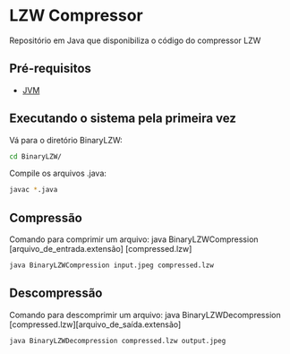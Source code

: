 # LZW Compressor

Repositório em Java que disponibiliza o código do compressor LZW

## Pré-requisitos

- [JVM](https://www.java.com/pt-BR/download/manual.jsp)

## Executando o sistema pela primeira vez

Vá para o diretório BinaryLZW:

```sh
cd BinaryLZW/
```
Compile os arquivos .java:
```sh
javac *.java
```

## Compressão

Comando para comprimir um arquivo: java BinaryLZWCompression [arquivo_de_entrada.extensão] [compressed.lzw]

```sh
java BinaryLZWCompression input.jpeg compressed.lzw
```

## Descompressão

Comando para descomprimir um arquivo: java BinaryLZWDecompression [compressed.lzw][arquivo_de_saída.extensão] 

```sh
java BinaryLZWDecompression compressed.lzw output.jpeg

```
